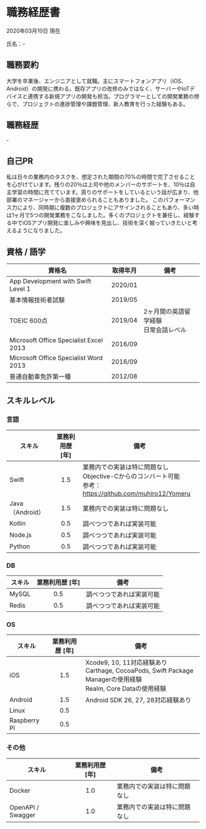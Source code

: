 # 職務経歴書

2020年03月10日 現在

氏名：-

## 職務要約

大学を卒業後、エンジニアとして就職。主にスマートフォンアプリ（iOS、Android）の開発に携わる。既存アプリの改修のみではなく、サーバーやIoTデバイスと連携する新規アプリの開発も担当。プログラマーとしての開発業務の傍らで、プロジェクトの進捗管理や課題管理、新人教育を行った経験もある。

## 職務経歴

\-

## 自己PR

私は日々の業務内のタスクを、想定された期間の70%の時間で完了させることを心がけています。残りの20％は上司や他のメンバーのサポートを、10％は自主学習の時間に充てています。周りのサポートをしているという話が広まり、他部署のマネージャーから直接褒められることもありました。
このパフォーマンス力により、同時期に複数のプロジェクトにアサインされることもあり、多い時は1ヶ月で5つの開発業務をこなしました。多くのプロジェクトを兼任し、経験する中でiOSアプリ開発に楽しみや興味を見出し、技術を深く掘っていきたいと考えるようになりました。

## 資格 / 語学

|資格名|取得年月|備考|
|-|-|-|
|App Development with Swift Level 1|2020/01||
|基本情報技術者試験|2019/05||
|TOEIC 600点|2019/04|2ヶ月間の英語留学経験<br>日常会話レベル|
|Microsoft Office Specialist Excel 2013|2016/09||
|Microsoft Office Specialist Word 2013|2016/09||
|普通自動車免許第一種|2012/08||

## スキルレベル

### 言語

|スキル|業務利用歴 [年]|備考|
|-|:-:|-|
|Swift|1.5|業務内での実装は特に問題なし<br>Objective-Cからのコンバート可能<br>参考：https://github.com/muhiro12/Yomeru|
|Java（Android）|1.5|業務内での実装は特に問題なし|
|Kotlin|0.5|調べつつであれば実装可能|
|Node.js|0.5|調べつつであれば実装可能|
|Python|0.5|調べつつであれば実装可能|

### DB

|スキル|業務利用歴 [年]|備考|
|-|:-:|-|
|MySQL|0.5|調べつつであれば実装可能|
|Redis|0.5|調べつつであれば実装可能|

### OS

|スキル|業務利用歴 [年]|備考|
|-|:-:|-|
|iOS|1.5|Xcode9, 10, 11対応経験あり<br>Carthage, CocoaPods, Swift Package Managerの使用経験<br>Realm, Core Dataの使用経験|
|Android|1.5|Android SDK 26, 27, 28対応経験あり|
|Linux|0.5||
|Raspberry Pi|0.5||

### その他

|スキル|業務利用歴 [年]|備考|
|-|:-:|-|
|Docker|1.0|業務内での実装は特に問題なし|
|OpenAPI / Swagger|1.0|業務内での実装は特に問題なし|
